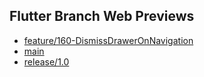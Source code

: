 ## Flutter Branch Web Previews

- [feature/160-DismissDrawerOnNavigation](./feature/160-DismissDrawerOnNavigation/)
- [main](./main/)
- [release/1.0](./release/1.0/)
